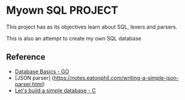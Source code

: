 # Myown SQL PROJECT

This project has as its objectives learn about SQL, lexers and parsers.

This is also an attempt to create my own SQL database

## Reference

- [Database Basics - GO](https://notes.eatonphil.com/database-basics.html)
- [JSON parser] (https://notes.eatonphil.com/writing-a-simple-json-parser.html)
- [Let's build a simple database - C](https://cstack.github.io/db_tutorial/)
